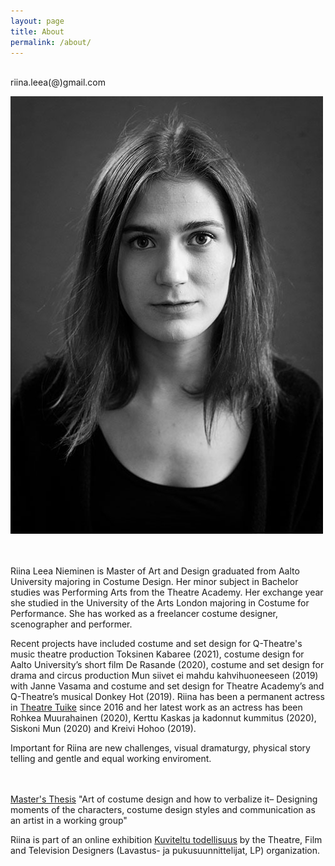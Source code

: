 ```yaml
---
layout: page
title: About
permalink: /about/
---
```

<br/>
riina.leea(@)gmail.com  
<br/>

![alt text](/assets/riina-8.jpg)  
<br/>
<br/>
<div class="post-text-alone">  
Riina Leea Nieminen is Master of Art and Design graduated from Aalto University majoring in Costume Design. Her minor subject in Bachelor studies was Performing Arts from the Theatre Academy. Her exchange year she studied in the University of the Arts London majoring in Costume for Performance. She has worked as a freelancer costume designer, scenographer and performer.  
<p></p>   
Recent projects have included costume and set design for Q-Theatre's music theatre production Toksinen Kabaree (2021), costume design for Aalto University’s short film De Rasande (2020), costume and set design for drama and circus production Mun siivet ei mahdu kahvihuoneeseen (2019) with Janne Vasama and costume and set design for Theatre Academy’s and Q-Theatre’s musical Donkey Hot (2019). Riina has been a permanent actress in <a href="http://www.teatterituike.fi/portfolio/items/riina-nieminen/">Theatre Tuike</a> since 2016 and her latest work as an actress has been Rohkea Muurahainen (2020), Kerttu Kaskas ja kadonnut kummitus (2020), Siskoni Mun (2020) and Kreivi Hohoo (2019).  
<p></p>
Important for Riina are new challenges, visual dramaturgy, physical story telling and gentle and equal working enviroment.  
<p></p>
<br/>
<br/>
<a href="https://aaltodoc.aalto.fi/handle/123456789/101800">Master's Thesis</a> "Art of costume design and how to verbalize it– Designing moments of the characters, costume design styles and communication as an artist in a working group"
<p></p>
Riina is part of an online exhibition <a href="https://kuviteltutodellisuus.fi/osallistuja/riina-nieminen/">Kuviteltu todellisuus</a> by the Theatre, Film and Television Designers (Lavastus- ja pukusuunnittelijat, LP) organization.
</div>  
<p></p>


<!-- [Download CV](2020cvnieminen.pdf) -->